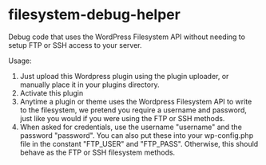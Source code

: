 # filesystem-debug-helper
Debug code that uses the WordPress Filesystem API without needing to setup FTP or SSH access to your server.

Usage:

1. Just upload this Wordpress plugin using the plugin uploader, or manually place it in your plugins directory.
2. Activate this plugin
3. Anytime a plugin or theme uses the Wordpress Filesystem API to write to the filesystem, we pretend you require a username
and password, just like you would if you were using the FTP or SSH methods.
4. When asked for credentials, use the username "username" and the password "password". You can also put these into your wp-config.php file in the constant "FTP_USER" and "FTP_PASS". Otherwise, this should behave as the FTP or 
SSH filesystem methods. 
